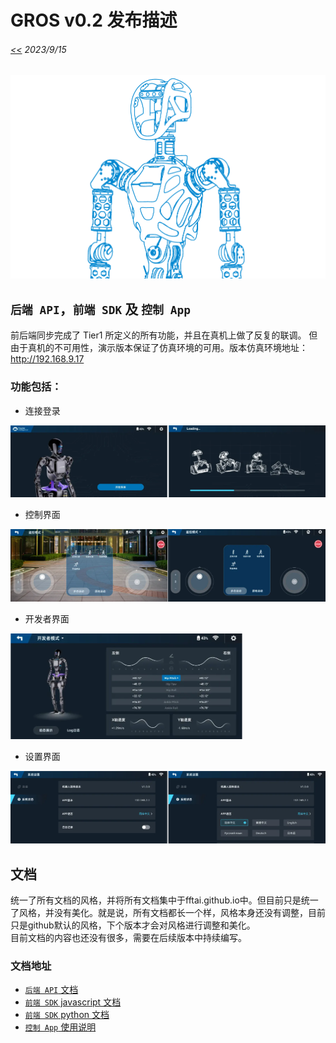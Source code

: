 # GROS v0.2 发布描述
###### [<<](readme.md) 2023/9/15 

![](pics/gr1half.png)

## `后端 API`，`前端 SDK` 及 `控制 App`
前后端同步完成了 Tier1 所定义的所有功能，并且在真机上做了反复的联调。 但由于真机的不可用性，演示版本保证了仿真环境的可用。版本仿真环境地址：http://192.168.9.17

### 功能包括：
* 连接登录

![](pics/v0.2/login.png)

* 控制界面

![](pics/v0.2/control.png)

* 开发者界面

![](pics/v0.2/developer.png)

* 设置界面

![](pics/v0.2/setting.png)


## 文档
统一了所有文档的风格，并将所有文档集中于fftai.github.io中。但目前只是统一了风格，并没有美化。就是说，所有文档都长一个样，风格本身还没有调整，目前只是github默认的风格，下个版本才会对风格进行调整和美化。  
目前文档的内容也还没有很多，需要在后续版本中持续编写。

### 文档地址
* [`后端 API` 文档](docs/server_api/readme.md)
* [`前端 SDK` javascript 文档](docs/sdk_js/readme.md)
* [`前端 SDK` python 文档](docs/sdk_js/readme.md)
* [`控制 App` 使用说明](docs/app/readme.md)
